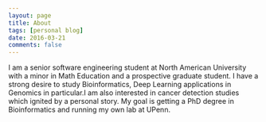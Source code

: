 ```yaml
---
layout: page
title: About
tags: [personal blog]
date: 2016-03-21
comments: false
---
```

I am a senior software engineering student at North American University with a minor in Math Education and a prospective graduate student.
I have a strong desire to study Bioinformatics, Deep Learning applications in Genomics in particular.I am also interested in cancer detection studies which ignited by a personal story.
My goal is getting a PhD degree in Bioinformatics and running my own lab at UPenn.
